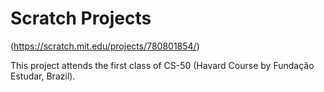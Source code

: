 # Scratch Projects
(https://scratch.mit.edu/projects/780801854/)

This project attends the first class of CS-50 (Havard Course by Fundação Estudar, Brazil).

